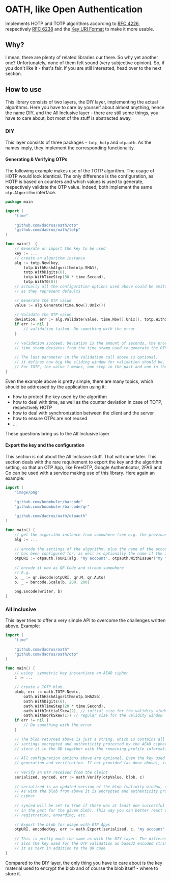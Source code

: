 # OATH, like Open Authentication

Implements HOTP and TOTP algorithms according to [RFC 4226](https://www.rfc-editor.org/rfc/rfc4226), respectively [RFC 6238](https://www.rfc-editor.org/rfc/rfc6238) and the [Key URI Format](https://github.com/google/google-authenticator/wiki/Key-Uri-Format) to make it more usable.

## Why?

I mean, there are plenty of related libraries our there. So why yet another one? Unfortunately, none of them felt sound (very subjective opinion). So, if you don't like it - that's fair. If you are still interested, head over to the next section.

## How to use

This library consists of two layers, the DIY layer, implementing the actual algorithms. Here you have to care by yourself about almost anything, hence the name DIY, and the All Inclusive layer - there are still some things, you have to care about, bot most of the stuff is abstracted away.

### DIY

This layer consists of three packages - `totp`, `hotp` and `otpauth`. As the names imply, they implement the corresponding functionality.

#### Generating & Verifying OTPs

The following example makes use of the TOTP algorithm. The usage of HOTP would look identical. The only difference is the configuration, as HOTP is based on counters and which values is used to generate, respectively validate the OTP value. Indeed, both implement the same `otp.Algorithm` interface.

```go
package main

import (
	"time"
	
	"github.com/dadrus/oath/otp"
	"github.com/dadrus/oath/totp"
)

func main()  {
	// Generate or import the key to be used
	key := ...
	// create an algorithm instance
	alg := totp.New(key,
		totp.WithHashAlgorithm(otp.SHA1),
		totp.WithDigits(6),
		totp.WithTimeStep(30 * time.Second), 
		totp.WithT0(0))
	// actually all the configuration options used above could be omitted
	// as they represent defaults

	// Generate the OTP value
	value := alg.Generate(time.Now().Unix())
	
	// Validate the OTP value
	deviation, err := alg.Validate(value, time.Now().Unix(), totp.WithSkew(1))
	if err != nil {
		// validation failed. Do something with the error
	}
	
	// validation succeed. Deviation is the amount of seconds, the provided
	// time stamp deviates from the time stamp used to generate the OTP value
	
	// The last parameter in the Validation call above is optional.
	// it defines how big the sliding window for validation should be.
	// For TOTP, the value 1 means, one step in the past and one in the future.
}
```

Even the example above is pretty simple, there are many topics, which should be addressed by the application using it:

* how to protect the key used by the algorithm
* how to deal with time, as well as the counter deviation in case of TOTP, respectively HOTP
* how to deal with synchronization between the client and the server
* how to ensure OTPs are not reused
* ...

These questions bring us to the All Inclusive layer

#### Export the key and the configuration

This section is not about the All Inclusive stuff. That will come later. This section deals with the rare requirement to export the key and the algorithm setting, so that an OTP App, like FreeOTP, Google Authenticator, 2FAS and Co can be used with a service making use of this library. Here again an example:

```go
import (
	"image/png"
	
	"github.com/boombuler/barcode"
	"github.com/boombuler/barcode/qr"
	
	"github.com/dadrus/oath/otpauth"
)

func main() {
	// get the algorithm instance from somewhere (see e.g. the previous example)
	alg := ...
	
	// encode the settings of the algorithm, plus the name of the account, the algorithm
	// has been configured for, as well as optionally the name if the issuer
	otpURI := otpauth.ToURI(alg, "my account", otpauth.WithIssuer("my fancy service"))
	
	// encode it now as QR Code and stream somewhere
	// E.g.
	b, _ := qr.Encode(otpURI, qr.M, qr.Auto)
	b, _ = barcode.Scale(b, 200, 200)
	
	png.Encode(writer, b)
}
```

### All Inclusive

This layer tries to offer a very simple API to overcome the challenges written above. Example:

```go
import (
	"time"
	
	"github.com/dadrus/oath"
	"github.com/dadrus/oath/otp"
)

func main() {
	// using  symmetric key instantiate an AEAD cipher
	c := ...
	
	// create a TOTP blob. 
	blob, err := oath.TOTP.New(c,
		oath.WithHashAlgorithm(otp.SHA256), 
		oath.WithDigits(6), 
		oath.WithTimeStep(20 * time.Second),
		oath.WithInitialSkew(2), // initial size for the validity window
		oath.WithWorkSkew(1)) // regular size for the validity window
	if err != nil {
	    // Do something with the error 
	}
	
	// The blob returned above is just a string, which is contains all the algorithms 
	// settings encrypted and authenticity protected by the AEAD cipher. So you can 
	// store it in the DB together with the remaining profile information of the user.
	
	// All configuration options above are optional. Even the key used for the actual OTP
	// generation and verification. If not provided (as done above), it will be generated.
	
	// Verify an OTP received from the cleint
	serialized, synced, err := oath.Verify(otpValue, blob, c)
	
	// serialized is an updated version of the blob (validity window, used OTPs, etc). 
	// As with the blob from above it is encrypted and authenticity protected by the AEAD
	// cipher
	
	// synced will be set to true if there was at least one successful verification (also
	// in the past for the given blob). This way you can better react on errors, e.g during
	// registration, onoarding, etc.
	
	// Export the blob for usage with OTP Apps 
	otpURI, encodedKey, err := oath.Export(serialized, c, "my account", "my fancy service")
	
	// This is pretty much the same as with the DIY layer. The difference is that you get
	// also the key used for the OTP validation as base32 encoded string. So you can render 
	// it as text in addition to the QR code
}
```

Compared to the DIY layer, the only thing you have to care about is the key material used to encrypt the blob and of course the blob itself - where to store it.


